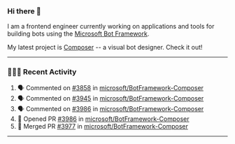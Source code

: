 ### Hi there 👋

I am a frontend engineer currently working on applications and tools for building bots using the [Microsoft Bot Framework](https://dev.botframework.com/).

My latest project is [Composer](https://github.com/microsoft/BotFramework-Composer) -- a visual bot designer. Check it out!

---

### 👨🏻‍💻 Recent Activity

<!--START_SECTION:activity-->
1. 🗣 Commented on [#3858](https://github.com//microsoft/BotFramework-Composer/issues/3858) in [microsoft/BotFramework-Composer](https://github.com//microsoft/BotFramework-Composer)
2. 🗣 Commented on [#3945](https://github.com//microsoft/BotFramework-Composer/issues/3945) in [microsoft/BotFramework-Composer](https://github.com//microsoft/BotFramework-Composer)
3. 🗣 Commented on [#3986](https://github.com//microsoft/BotFramework-Composer/issues/3986) in [microsoft/BotFramework-Composer](https://github.com//microsoft/BotFramework-Composer)
4. 💪 Opened PR [#3986](https://github.com//microsoft/BotFramework-Composer/pull/3986) in [microsoft/BotFramework-Composer](https://github.com//microsoft/BotFramework-Composer)
5. 🎉 Merged PR [#3977](https://github.com//microsoft/BotFramework-Composer/pull/3977) in [microsoft/BotFramework-Composer](https://github.com//microsoft/BotFramework-Composer)
<!--END_SECTION:activity-->

---

<!--
**a-b-r-o-w-n/a-b-r-o-w-n** is a ✨ _special_ ✨ repository because its `README.md` (this file) appears on your GitHub profile.

Here are some ideas to get you started:

- 🔭 I’m currently working on ...
- 🌱 I’m currently learning ...
- 👯 I’m looking to collaborate on ...
- 🤔 I’m looking for help with ...
- 💬 Ask me about ...
- 📫 How to reach me: ...
- 😄 Pronouns: ...
- ⚡ Fun fact: ...
-->

